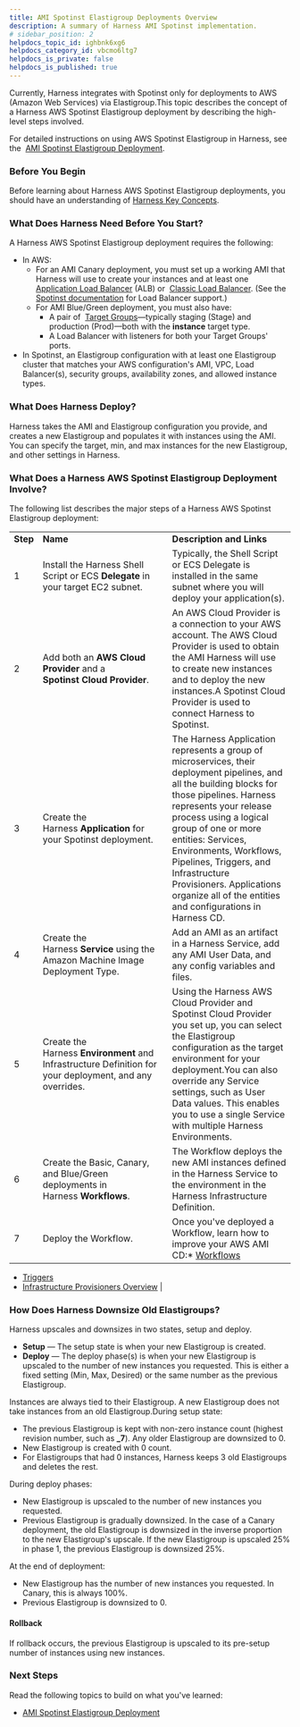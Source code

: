```yaml
---
title: AMI Spotinst Elastigroup Deployments Overview
description: A summary of Harness AMI Spotinst implementation.
# sidebar_position: 2
helpdocs_topic_id: ighbnk6xg6
helpdocs_category_id: vbcmo6ltg7
helpdocs_is_private: false
helpdocs_is_published: true
---
```


Currently, Harness integrates with Spotinst only for deployments to AWS (Amazon Web Services) via Elastigroup.This topic describes the concept of a Harness AWS Spotinst Elastigroup deployment by describing the high-level steps involved.

For detailed instructions on using AWS Spotinst Elastigroup in Harness, see the  [AMI Spotinst Elastigroup Deployment](/article/bkxhdsur2z-ami-elastigroup).

### Before You Begin

Before learning about Harness AWS Spotinst Elastigroup deployments, you should have an understanding of [Harness Key Concepts](/article/4o7oqwih6h-harness-key-concepts).

### What Does Harness Need Before You Start?

A Harness AWS Spotinst Elastigroup deployment requires the following:

* In AWS:
	+ For an AMI Canary deployment, you must set up a working AMI that Harness will use to create your instances and at least one  [Application Load Balancer](https://docs.aws.amazon.com/en_pv/elasticloadbalancing/latest/application/introduction.html) (ALB) or  [Classic Load Balancer](https://docs.aws.amazon.com/en_pv/elasticloadbalancing/latest/classic/introduction.html). (See the  [Spotinst documentation](https://docs.spot.io/elastigroup/tools-integrations/aws-load-balancers-elb-alb) for Load Balancer support.)
	+ For AMI Blue/Green deployment, you must also have:
		- A pair of  [Target Groups](https://docs.aws.amazon.com/elasticloadbalancing/latest/application/load-balancer-target-groups.html)—typically staging (Stage) and production (Prod)—both with the **instance** target type.
		- A Load Balancer with listeners for both your Target Groups' ports.
* In Spotinst, an Elastigroup configuration with at least one Elastigroup cluster that matches your AWS configuration's AMI, VPC, Load Balancer(s), security groups, availability zones, and allowed instance types.

### What Does Harness Deploy?

Harness takes the AMI and Elastigroup configuration you provide, and creates a new Elastigroup and populates it with instances using the AMI. You can specify the target, min, and max instances for the new Elastigroup, and other settings in Harness.

### What Does a Harness AWS Spotinst Elastigroup Deployment Involve?

The following list describes the major steps of a Harness AWS Spotinst Elastigroup deployment:



|  |  |  |
| --- | --- | --- |
| **Step** | **Name** | **Description and Links** |
| 1 | Install the Harness Shell Script or ECS **Delegate** in your target EC2 subnet. | Typically, the Shell Script or ECS Delegate is installed in the same subnet where you will deploy your application(s). |
| 2 | Add both an **AWS** **Cloud Provider** and a **Spotinst Cloud Provider**. | An AWS Cloud Provider is a connection to your AWS account. The AWS Cloud Provider is used to obtain the AMI Harness will use to create new instances and to deploy the new instances.A Spotinst Cloud Provider is used to connect Harness to Spotinst. |
| 3 | Create the Harness **Application** for your Spotinst deployment. | The Harness Application represents a group of microservices, their deployment pipelines, and all the building blocks for those pipelines. Harness represents your release process using a logical group of one or more entities: Services, Environments, Workflows, Pipelines, Triggers, and Infrastructure Provisioners. Applications organize all of the entities and configurations in Harness CD. |
| 4 | Create the Harness **Service** using the Amazon Machine Image Deployment Type. | Add an AMI as an artifact in a Harness Service, add any AMI User Data, and any config variables and files. |
| 5 | Create the Harness **Environment** and Infrastructure Definition for your deployment, and any overrides. | Using the Harness AWS Cloud Provider and Spotinst Cloud Provider you set up, you can select the Elastigroup configuration as the target environment for your deployment.You can also override any Service settings, such as User Data values. This enables you to use a single Service with multiple Harness Environments. |
| 6 | Create the Basic, Canary, and Blue/Green deployments in Harness **Workflows**. | The Workflow deploys the new AMI instances defined in the Harness Service to the environment in the Harness Infrastructure Definition. |
| 7 | Deploy the Workflow. | Once you've deployed a Workflow, learn how to improve your AWS AMI CD:* [Workflows](/article/m220i1tnia-workflow-configuration)
* [Triggers](/article/xerirloz9a-add-a-trigger-2)
* [Infrastructure Provisioners Overview](/article/o22jx8amxb-add-an-infra-provisioner)
 |

### How Does Harness Downsize Old Elastigroups?

Harness upscales and downsizes in two states, setup and deploy.

* **Setup** — The setup state is when your new Elastigroup is created.
* **Deploy** — The deploy phase(s) is when your new Elastigroup is upscaled to the number of new instances you requested. This is either a fixed setting (Min, Max, Desired) or the same number as the previous Elastigroup.

Instances are always tied to their Elastigroup. A new Elastigroup does not take instances from an old Elastigroup.During setup state:

* The previous Elastigroup is kept with non-zero instance count (highest revision number, such as **\_7**). Any older Elastigroup are downsized to 0.
* New Elastigroup is created with 0 count.
* For Elastigroups that had 0 instances, Harness keeps 3 old Elastigroups and deletes the rest.

During deploy phases:

* New Elastigroup is upscaled to the number of new instances you requested.
* Previous Elastigroup is gradually downsized. In the case of a Canary deployment, the old Elastigroup is downsized in the inverse proportion to the new Elastigroup's upscale. If the new Elastigroup is upscaled 25% in phase 1, the previous Elastigroup is downsized 25%.

At the end of deployment:

* New Elastigroup has the number of new instances you requested. In Canary, this is always 100%.
* Previous Elastigroup is downsized to 0.

#### Rollback

If rollback occurs, the previous Elastigroup is upscaled to its pre-setup number of instances using new instances.

### Next Steps

Read the following topics to build on what you've learned:

* [AMI Spotinst Elastigroup Deployment](/article/bkxhdsur2z-ami-elastigroup)

